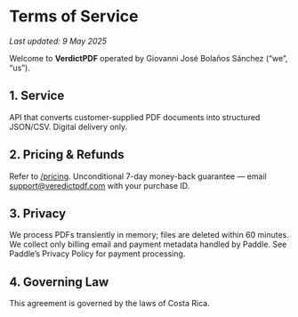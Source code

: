 # Terms of Service

_Last updated: 9 May 2025_

Welcome to **VerdictPDF** operated by Giovanni José Bolaños Sánchez (“we”, “us”).

## 1. Service

API that converts customer-supplied PDF documents into structured JSON/CSV. Digital delivery only.

## 2. Pricing & Refunds

Refer to [/pricing](/#pricing). Unconditional 7-day money-back guarantee — email support@veredictpdf.com with your purchase ID.

## 3. Privacy

We process PDFs transiently in memory; files are deleted within 60 minutes. We collect only billing email and payment metadata handled by Paddle. See Paddle’s Privacy Policy for payment processing.

## 4. Governing Law

This agreement is governed by the laws of Costa Rica.
